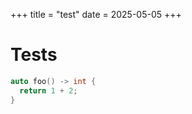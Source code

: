 +++
title = "test"
date = 2025-05-05
+++

# Tests

```cpp
auto foo() -> int {
  return 1 + 2;
}
```
